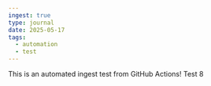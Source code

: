 ```yaml
---
ingest: true
type: journal
date: 2025-05-17
tags:
  - automation
  - test
---
```

This is an automated ingest test from GitHub Actions! Test 8

